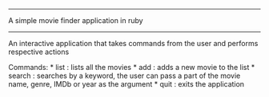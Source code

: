 ********************************************************************************************************
A simple movie finder application in ruby
********************************************************************************************************
An interactive application that takes commands from the user 
and performs respective actions

Commands:
	* list : lists all the movies
	* add : adds a new movie to the list
	* search : searches by a keyword, the user can pass a part of the movie name, genre, IMDb or year as the argument
	* quit : exits the application
	
